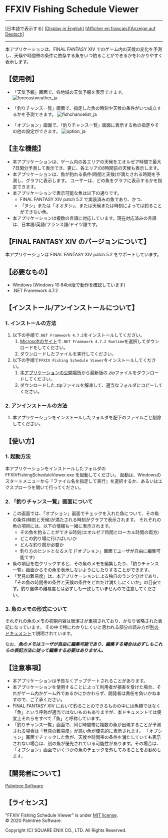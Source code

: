 ﻿# FFXIV Fishing Schedule Viewer<a name="top_of_content"></a>

---

[日本語で表示する] [[Display in English](README_en.md#top_of_content)] [[Afficher en français](README_fr.md#top_of_content)][[Anzeige auf Deutsch](README_de.md#top_of_content)]

---

本アプリケーションは、FINAL FANTASY XIV でのゲーム内の天候の変化を予測し、天候や時間帯の条件に依存する魚をいつ釣ることができるかをわかりやすく表示します。

## 【使用例】

- 「天気予報」画面で、各地域の天気予報を表示できます。
![forecastweather_ja](https://user-images.githubusercontent.com/28302784/88461433-70dfd400-cede-11ea-90f0-47ba6a5c6151.png)

- 「釣りチャンス一覧」画面で、指定した魚の時刻や天候の条件がいつ成立するかを予測できます。
![fishchancelist_ja](https://user-images.githubusercontent.com/28302784/88461431-6faea700-cede-11ea-8a0e-68d3ec1a3bd3.png)

- 「オプション」画面で、「釣りチャンス一覧」画面に表示する魚の指定やその他の設定ができます。
![option_ja](https://user-images.githubusercontent.com/28302784/88461434-71786a80-cede-11ea-964b-16af51cae3cb.png)

## 【主な機能】

- 本アプリケーションは、ゲーム内の各エリアの天候をエオルゼア時間で最大7日間分予測して表示でき、更に、各エリアの8時間前の天候も表示します。
- 本アプリケーションは、魚が釣れる条件(時間と天候)が満たされる時期を予測し、グラフに表示します。 ユーザーは、どの魚をグラフに表示するかを指定できます。
- 本アプリケーションで表示可能な魚は以下の通りです。
  -  FINAL FANTASY XIV patch 5.2 で実装済みの魚であり、かつ、
  - 「ヌシ」または「オオヌシ」、または天候または時刻によっては釣ることができない魚。
- 本アプリケーションは複数の言語に対応しています。現在対応済みの言語は、日本語/英語/フランス語/ドイツ語です。

## 【FINAL FANTASY XIV のバージョンについて】

本アプリケーションは FINAL FANTASY XIV patch 5.2 をサポートしています。

## 【必要なもの】

* Windows (Windows 10 64bit版で動作を確認しています)
* .NET Framework 4.7.2


## 【インストール/アンインストールについて】

### 1. インストールの方法

1. 以下の手順で`.NET Framework 4.7.2`をインストールしてください。
    1. [Microsoftのサイト](https://dotnet.microsoft.com/download/dotnet-framework/net472)で`.NET Framework 4.7.2 Runtime`を選択してダウンロードをしてください。
    2. ダウンロードしたファイルを実行してください。
2. 以下の手順で`FFXIV Fishing Schedule Viewer`をインストールしてください。
    1. [本アプリケーションの公開場所](https://github.com/rougemeilland/FFXIVFishingScheduleViewer/releases/latest)から最新版の.zipファイルをダウンロードしてください。
    2. ダウンロードした.zipファイルを解凍して、適当なフォルダにコピーしてください。

### 2. アンインストールの方法

1. 本アプリケーションをインストールしたフォルダを配下のファイルごと削除してください。

## 【使い方】

### 1. 起動方法

本アプリケーションをインストールしたフォルダの FFXIVFishingScheduleViewer.exe を起動してください。
起動は、Windowsのスタートメニューから「ファイル名を指定して実行」を選択するか、あるいはエクスプローラを開いて行ってください。

### 2. 「釣りチャンス一覧」画面について

- この画面では、「オプション」画面でチェックを入れた魚について、その魚の条件(時刻と天候)が満たされる時刻がグラフで表示されます。
それぞれの魚の項目には、以下の情報も一緒に表示されます。
  - その魚を釣ることができる時刻(エオルゼア時間とローカル時間の両方)
  - どこの釣り場に行けばいいか
  - どんな釣り餌が必要か
  - 釣り方のヒントとなるメモ (「オプション」画面でユーザが自由に編集可能です)
- 魚の項目を右クリックすると、その魚のメモを編集したり、「釣りチャンス一覧」画面からその魚を表示しないようにしたりすることができます。
- 「発見の難易度」は、本アプリケーションによる独自のランク分けであり、「その魚の時間帯の条件と天候の条件をどれだけ満たしにくいか」の目安です。釣り自体の難易度とは必ずしも一致していませんので注意してください。

### 3. 魚のメモの形式について

それぞれの魚のメモの初期内容は簡潔さが重視されており、かなり省略された表記になっています。
その中で特にわかりにくいと思われる部分の読み方が[別のドキュメント](AboutFishMemo.md#top_of_content)で説明されています。

なお、***魚のメモはユーザが自由に編集可能であり、編集する場合は必ずしもこれらの表記方法に従って編集する必要はありません。***

## 【注意事項】

- 本アプリケーションは予告なくアップデートされることがあります。
- 本アプリケーションを使用することによって利用者が損害を受けた場合、それがゲーム内かゲーム外であるかにかかわらず、開発者は責任を負いかねますので、ご了承ください。
- FINAL FANTASY XIV において釣ることのできるものの中には魚類ではなく「魚」という呼称が適当ではないものもありますが、本ドキュメントでは便宜上それらをすべて「魚」と呼称しています。
- 「釣りチャンス一覧」画面で、同じ時間帯に複数の魚が出現することが予測される場合は「発見の難易度」が高い魚が優先的に表示されます。 「オプション」画面でチェックした魚が、天候や時間帯の条件を満たしていても表示されない場合は、別の魚が優先されている可能性があります。その場合は、「オプション」画面でいくつかの魚のチェックを外してみることをお勧めします。


## 【開発者について】

[Palmtree Software](https://github.com/rougemeilland)

## 【ライセンス】

"FFXIV Fishing Schedule Viewer" is under [MIT license](https://raw.githubusercontent.com/rougemeilland/FFXIVFishingScheduleViewer/master/LICENSE).  
© 2020 Palmtree Software.  

Copyright (C) SQUARE ENIX CO., LTD. All Rights Reserved.